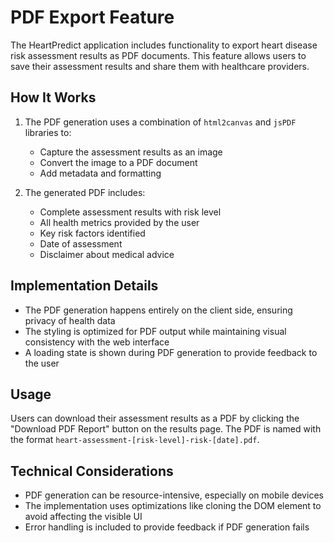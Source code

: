 # PDF Export Feature

The HeartPredict application includes functionality to export heart disease risk assessment results as PDF documents. This feature allows users to save their assessment results and share them with healthcare providers.

## How It Works

1. The PDF generation uses a combination of `html2canvas` and `jsPDF` libraries to:
   - Capture the assessment results as an image
   - Convert the image to a PDF document
   - Add metadata and formatting

2. The generated PDF includes:
   - Complete assessment results with risk level
   - All health metrics provided by the user
   - Key risk factors identified
   - Date of assessment
   - Disclaimer about medical advice

## Implementation Details

- The PDF generation happens entirely on the client side, ensuring privacy of health data
- The styling is optimized for PDF output while maintaining visual consistency with the web interface
- A loading state is shown during PDF generation to provide feedback to the user

## Usage

Users can download their assessment results as a PDF by clicking the "Download PDF Report" button on the results page. The PDF is named with the format `heart-assessment-[risk-level]-risk-[date].pdf`.

## Technical Considerations

- PDF generation can be resource-intensive, especially on mobile devices
- The implementation uses optimizations like cloning the DOM element to avoid affecting the visible UI
- Error handling is included to provide feedback if PDF generation fails
